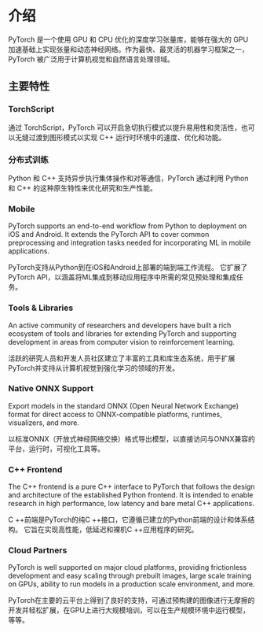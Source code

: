 # 介绍

PyTorch 是一个使用 GPU 和 CPU 优化的深度学习张量库，能够在强大的 GPU 加速基础上实现张量和动态神经网络。作为最快、最灵活的机器学习框架之一，PyTorch 被广泛用于计算机视觉和自然语言处理领域。

## 主要特性

### TorchScript

通过 TorchScript，PyTorch 可以开启急切执行模式以提升易用性和灵活性，也可以无缝过渡到图形模式以实现 C++ 运行时环境中的速度、优化和功能。

### 分布式训练

Python 和 C++ 支持异步执行集体操作和对等通信，PyTorch 通过利用 Python 和 C++ 的这种原生特性来优化研究和生产性能。

### Mobile

PyTorch supports an end-to-end workflow from Python to deployment on iOS and Android. It extends the PyTorch API to cover common preprocessing and integration tasks needed for incorporating ML in mobile applications.

PyTorch支持从Python到在iOS和Android上部署的端到端工作流程。 它扩展了PyTorch API，以涵盖将ML集成到移动应用程序中所需的常见预处理和集成任务。

### Tools & Libraries

An active community of researchers and developers have built a rich ecosystem of tools and libraries for extending PyTorch and supporting development in areas from computer vision to reinforcement learning.

活跃的研究人员和开发人员社区建立了丰富的工具和库生态系统，用于扩展PyTorch并支持从计算机视觉到强化学习的领域的开发。

### Native ONNX Support

Export models in the standard ONNX (Open Neural Network Exchange) format for direct access to ONNX-compatible platforms, runtimes, visualizers, and more.

以标准ONNX（开放式神经网络交换）格式导出模型，以直接访问与ONNX兼容的平台，运行时，可视化工具等。

### C++ Frontend

The C++ frontend is a pure C++ interface to PyTorch that follows the design and architecture of the established Python frontend. It is intended to enable research in high performance, low latency and bare metal C++ applications.

C ++前端是PyTorch的纯C ++接口，它遵循已建立的Python前端的设计和体系结构。 它旨在实现高性能，低延迟和裸机C ++应用程序的研究。

### Cloud Partners

PyTorch is well supported on major cloud platforms, providing frictionless development and easy scaling through prebuilt images, large scale training on GPUs, ability to run models in a production scale environment, and more.

PyTorch在主要的云平台上得到了良好的支持，可通过预构建的图像进行无摩擦的开发并轻松扩展，在GPU上进行大规模培训，可以在生产规模环境中运行模型，等等。